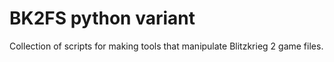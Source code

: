 # BK2FS python variant

Collection of scripts for making tools that manipulate Blitzkrieg 2 game files.
